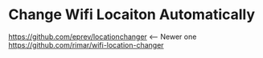 Change Wifi Locaiton Automatically
====

<https://github.com/eprev/locationchanger> <-- Newer one
<https://github.com/rimar/wifi-location-changer>
